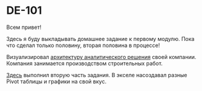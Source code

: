 # DE-101
Всем привет!

Здесь я буду выкладывать домашнее задание к первому модулю.
Пока что сделал только половину, вторая половина в процессе!

Визуализировал [архитектуру аналитического решения](https://raw.githubusercontent.com/Radius-Vector/Data_Learn/main/DE-101/Module%2001/ArchitectureOfAnalytics.png) своей компании.
Компания занимается производством строительных работ.

[Здесь](https://github.com/Radius-Vector/Data_Learn/blob/main/DE-101/Module%2001/RadiusVector%20Module%2001.xls?raw=true) выполнил вторую часть задания. В экселе насоздавал разные Pivot таблицы и графики на свой вкус.
